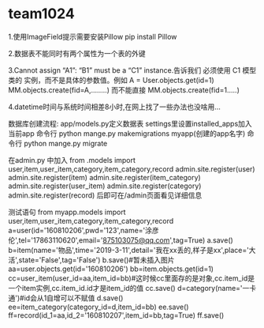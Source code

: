 # team1024
1.使用ImageField提示需要安装Pillow  pip install Pillow

2.数据表不能同时有两个属性为一个表的外键

3.Cannot assign “A1”: “B1” must be a “C1” instance.告诉我们 必须使用 C1 模型类的 实例，而不是具体的参数值。例如
A = User.objects.get(id=1)
MM.objects.create(fid=A,........)
而不能直接
MM.objects.create(fid=1.....)

4.datetime时间与系统时间相差8小时,在网上找了一些办法也没啥用...

数据库创建流程:
app/models.py定义数据表
settings里设置installed_apps加入当前app
命令行 python mange.py makemigrations myapp(创建的app名字)
命令行 python mange.py migrate

在admin.py 中加入
from .models import user,item,user_item,category,item_category,record
admin.site.register(user)
admin.site.register(item)
admin.site.register(item_category)
admin.site.register(user_item)
admin.site.register(category)
admin.site.register(record)
后即可在/admin页面看见详细信息

测试语句
from myapp.models import user,item,user_item,category,item_category,record
a=user(id='160810206',pwd='123',name='涂彦伦',tel='17863110620',email='875103075@qq.com',tag=True)
a.save()
b=item(name='物品',time='2019-3-11',detail='我在xx丢的,样子是xx',place='大活',state='False',tag='False')
b.save()#暂未插入图片
aa=user.objects.get(id='160810206')
bb=item.objects.get(id=1)
cc=user_item(user_id=aa,item_id=bb)#这时候cc里面存的是对象,cc.item_id是一个item实例,cc.item_id.id才是item_id的值
cc.save()
d=category(name='一卡通')#id会从1自增可以不赋值
d.save()
ee=item_category(category_id=d,item_id=bb)
ee.save()
ff=record(id_1=aa,id_2='160810207',item_id=bb,tag=True)
ff.save()